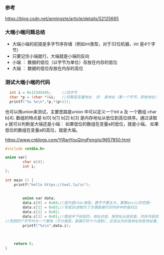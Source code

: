 ### 参考
https://blog.csdn.net/anningzte/article/details/52125665  

### 大端小端问题总结
- 大端小端的前提是多字节序存储（例如int类型，对于32位机器，int 是4个字节）
- 只要记住小端就行，大端就是小端的反向
- 小端 ： 数据的低位（以字节为单位）存放在内存的低位
- 大端 ： 数据的低位存放在内存的高位

### 测试大端小端的代码

```c
  int i = 0x12345445;     //四字节
  char *p = (char *)&i;   //将整型变量地址  的  首地址（第一个字节，即低地址）赋给指针p
  printf("%x %x\n",*p,*(p+1));
```

也可以用union来测试，主要思路是union 中可以定义一个int a 及 一个数组 char b[4].
数组的特点是 b[0] b[1] b[2] b[3] 是内存地址从低位到高位排序。通过读取a 就可以判断是大端还是小端：
如果低位的数组在变量a的低位，就是小端。
如果低位的数组在变量a的高位，就是大端。

https://www.cnblogs.com/YiRanYouQingFeng/p/9657850.html

```C
#include <stdio.h>

union var{
        char c[4];
        int i;
};
	
int main () {
	printf("hello https://tool.lu/\n");
	
	
	    union var data;
        data.c[0] = 0x04;//因为是char类型，数字不要太大，算算ascii的范围~
        data.c[1] = 0x03;//写成16进制为了方便直接打印内存中的值对比
        data.c[2] = 0x02;
        data.c[3] = 0x01;//数组中下标低的，地址也低，按地址从低到高，内存内容依次为：04,03,02,11。总共四字节！
//而把四个字节作为一个整体（不分类型，直接打印十六进制），应该从内存高地址到低地址看，0x11020304，低位04放在低地址上。
        printf("%x\n",data.i);
	
	
	
	return 0;
}
```
